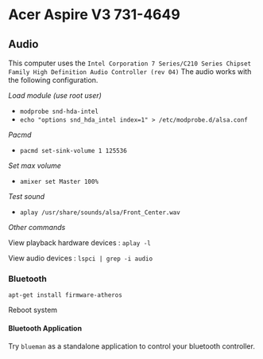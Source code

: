 # Acer Aspire V3 731-4649

## Audio

This computer uses the `Intel Corporation 7 Series/C210 Series Chipset Family High Definition Audio Controller (rev 04)`
The audio works with the following configuration.

*Load module (use root user)*

 - `modprobe snd-hda-intel`
 - `echo "options snd_hda_intel index=1" > /etc/modprobe.d/alsa.conf`

*Pacmd*

 - `pacmd set-sink-volume 1 125536`

*Set max volume*

 - `amixer set Master 100%`

*Test sound*

 - `aplay /usr/share/sounds/alsa/Front_Center.wav`

*Other commands*

View playback hardware devices
: `aplay -l`

View audio devices
: `lspci | grep -i audio`

### Bluetooth

`apt-get install firmware-atheros`

Reboot system

#### Bluetooth Application

Try `blueman` as a standalone application to control your bluetooth controller.
